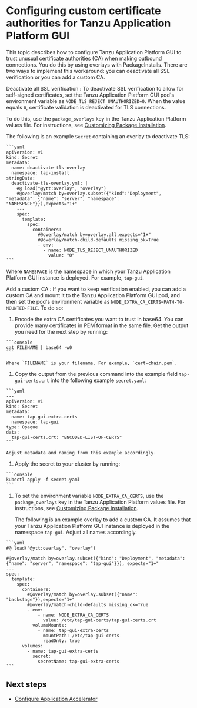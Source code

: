 # Configuring custom certificate authorities for Tanzu Application Platform GUI

This topic describes how to configure Tanzu Application Platform GUI to trust unusual certificate
authorities (CA) when making outbound connections.
You do this by using overlays with PackageInstalls. There are two ways to implement this workaround:
you can deactivate all SSL verification or you can add a custom CA.

Deactivate all SSL verification
: To deactivate SSL verification to allow for self-signed certificates, set the
  Tanzu Application Platform GUI pod's environment variable as `NODE_TLS_REJECT_UNAUTHORIZED=0`.
  When the value equals `0`, certificate validation is deactivated for TLS connections.

  To do this, use the `package_overlays` key in the Tanzu Application Platform values file.
  For instructions, see [Customizing Package Installation](customize-package-installation.hbs.md).

  The following is an example `Secret` containing an overlay to deactivate TLS:

    ```yaml
    apiVersion: v1
    kind: Secret
    metadata:
      name: deactivate-tls-overlay
      namespace: tap-install
    stringData:
      deactivate-tls-overlay.yml: |
        #@ load("@ytt:overlay", "overlay")
        #@overlay/match by=overlay.subset({"kind":"Deployment", "metadata": {"name": "server", "namespace": "NAMESPACE"}}),expects="1+"
        ---
        spec:
          template:
            spec:
              containers:
                #@overlay/match by=overlay.all,expects="1+"
                #@overlay/match-child-defaults missing_ok=True
                - env:
                  - name: NODE_TLS_REJECT_UNAUTHORIZED
                    value: "0"
    ```

  Where `NAMESPACE` is the namespace in which your Tanzu Application Platform GUI instance is deployed.
  For example, `tap-gui`.

Add a custom CA
: If you want to keep verification enabled, you can add a custom CA and mount it to the
  Tanzu Application Platform GUI pod, and then set the pod's environment variable as
  `NODE_EXTRA_CA_CERTS=PATH-TO-MOUNTED-FILE`. To do so:

  1. Encode the extra CA certificates you want to trust in base64. You can provide many certificates in
     PEM format in the same file. Get the output you need for the next step by running:

    ```console
    cat FILENAME | base64 -w0
    ```

    Where `FILENAME` is your filename. For example, `cert-chain.pem`.

  1. Copy the output from the previous command into the example field `tap-gui-certs.crt` into the
     following example `secret.yaml`:

    ```yaml
    ---
    apiVersion: v1
    kind: Secret
    metadata:
      name: tap-gui-extra-certs
      namespace: tap-gui
    type: Opaque
    data:
      tap-gui-certs.crt: "ENCODED-LIST-OF-CERTS"
    ```

    Adjust metadata and naming from this example accordingly.

  1. Apply the secret to your cluster by running:

    ```console
    kubectl apply -f secret.yaml
    ```

  1. To set the environment variable `NODE_EXTRA_CA_CERTS`, use the `package_overlays` key in the
     Tanzu Application Platform values file.
     For instructions, see [Customizing Package Installation](customize-package-installation.hbs.md).

     The following is an example overlay to add a custom CA.
     It assumes that your Tanzu Application Platform GUI instance is deployed in the namespace `tap-gui`.
     Adjust all names accordingly.

    ```yaml
    #@ load("@ytt:overlay", "overlay")

    #@overlay/match by=overlay.subset({"kind": "Deployment", "metadata": {"name": "server", "namespace": "tap-gui"}}), expects="1+"
    ---
    spec:
      template:
        spec:
          containers:
            #@overlay/match by=overlay.subset({"name": "backstage"}),expects="1+"
            #@overlay/match-child-defaults missing_ok=True
            - env:
                - name: NODE_EXTRA_CA_CERTS
                  value: /etc/tap-gui-certs/tap-gui-certs.crt
              volumeMounts:
                - name: tap-gui-extra-certs
                  mountPath: /etc/tap-gui-certs
                  readOnly: true
          volumes:
            - name: tap-gui-extra-certs
              secret:
                secretName: tap-gui-extra-certs
    ```

## <a id='next-steps'></a>Next steps

- [Configure Application Accelerator](application-accelerator-configuration-offline.hbs.md)
